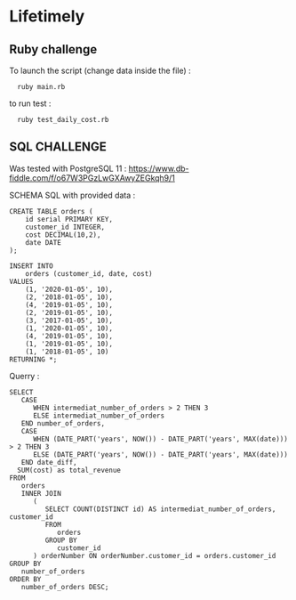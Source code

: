 # Lifetimely

## Ruby challenge

To launch the script (change data inside the file) :
```
  ruby main.rb
```
to run test : 
```
  ruby test_daily_cost.rb
```

## SQL CHALLENGE

Was tested with PostgreSQL 11 : https://www.db-fiddle.com/f/o67W3PGzLwGXAwyZEGkqh9/1

SCHEMA SQL with provided data : 
```
CREATE TABLE orders (
    id serial PRIMARY KEY,
    customer_id INTEGER,
    cost DECIMAL(10,2),
    date DATE
);

INSERT INTO 
    orders (customer_id, date, cost)
VALUES
  	(1, '2020-01-05', 10),
    (2, '2018-01-05', 10),
    (4, '2019-01-05', 10),
    (2, '2019-01-05', 10),
    (3, '2017-01-05', 10),
    (1, '2020-01-05', 10),
    (4, '2019-01-05', 10),
    (1, '2019-01-05', 10),
    (1, '2018-01-05', 10)
RETURNING *;
```

Querry : 
```
SELECT
   CASE
      WHEN intermediat_number_of_orders > 2 THEN 3 
      ELSE intermediat_number_of_orders 
   END number_of_orders, 
   CASE
      WHEN (DATE_PART('years', NOW()) - DATE_PART('years', MAX(date))) > 2 THEN 3 
      ELSE (DATE_PART('years', NOW()) - DATE_PART('years', MAX(date))) 
   END date_diff,
  SUM(cost) as total_revenue 
FROM
   orders 
   INNER JOIN
      (
         SELECT COUNT(DISTINCT id) AS intermediat_number_of_orders, customer_id 
         FROM
            orders 
         GROUP BY
            customer_id
      ) orderNumber ON orderNumber.customer_id = orders.customer_id 
GROUP BY
   number_of_orders 
ORDER BY
   number_of_orders DESC;
```
